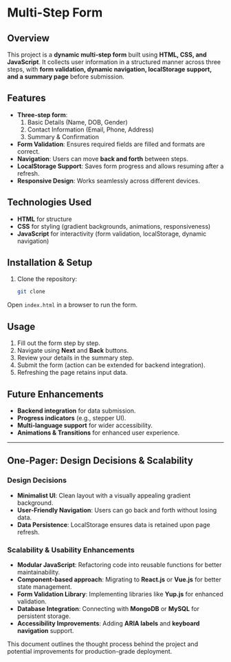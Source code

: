 # Multi-Step Form

## Overview
This project is a **dynamic multi-step form** built using **HTML, CSS, and JavaScript**. It collects user information in a structured manner across three steps, with **form validation, dynamic navigation, localStorage support, and a summary page** before submission.

## Features
- **Three-step form**:
  1. Basic Details (Name, DOB, Gender)
  2. Contact Information (Email, Phone, Address)
  3. Summary & Confirmation
- **Form Validation**: Ensures required fields are filled and formats are correct.
- **Navigation**: Users can move **back and forth** between steps.
- **LocalStorage Support**: Saves form progress and allows resuming after a refresh.
- **Responsive Design**: Works seamlessly across different devices.

## Technologies Used
- **HTML** for structure
- **CSS** for styling (gradient backgrounds, animations, responsiveness)
- **JavaScript** for interactivity (form validation, localStorage, dynamic navigation)

## Installation & Setup
1. Clone the repository:
   ```sh
   git clone 
   ```
 Open `index.html` in a browser to run the form.

## Usage
1. Fill out the form step by step.
2. Navigate using **Next** and **Back** buttons.
3. Review your details in the summary step.
4. Submit the form (action can be extended for backend integration).
5. Refreshing the page retains input data.

## Future Enhancements
- **Backend integration** for data submission.
- **Progress indicators** (e.g., stepper UI).
- **Multi-language support** for wider accessibility.
- **Animations & Transitions** for enhanced user experience.

---

## One-Pager: Design Decisions & Scalability

### Design Decisions
- **Minimalist UI**: Clean layout with a visually appealing gradient background.
- **User-Friendly Navigation**: Users can go back and forth without losing data.
- **Data Persistence**: LocalStorage ensures data is retained upon page refresh.

### Scalability & Usability Enhancements
- **Modular JavaScript**: Refactoring code into reusable functions for better maintainability.
- **Component-based approach**: Migrating to **React.js** or **Vue.js** for better state management.
- **Form Validation Library**: Implementing libraries like **Yup.js** for enhanced validation.
- **Database Integration**: Connecting with **MongoDB** or **MySQL** for persistent storage.
- **Accessibility Improvements**: Adding **ARIA labels** and **keyboard navigation** support.

This document outlines the thought process behind the project and potential improvements for production-grade deployment.

